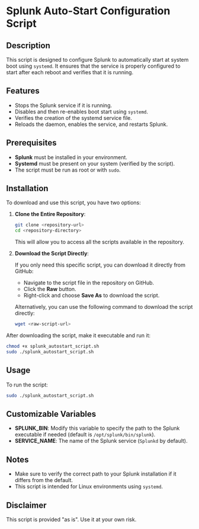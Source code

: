 # Splunk Auto-Start Configuration Script

## Description

This script is designed to configure Splunk to automatically start at system boot using `systemd`. It ensures that the service is properly configured to start after each reboot and verifies that it is running.

## Features

- Stops the Splunk service if it is running.
- Disables and then re-enables boot start using `systemd`.
- Verifies the creation of the systemd service file.
- Reloads the daemon, enables the service, and restarts Splunk.

## Prerequisites

- **Splunk** must be installed in your environment.
- **Systemd** must be present on your system (verified by the script).
- The script must be run as root or with `sudo`.

## Installation

To download and use this script, you have two options:

1. **Clone the Entire Repository**:

   ```bash
   git clone <repository-url>
   cd <repository-directory>
   ```

   This will allow you to access all the scripts available in the repository.

2. **Download the Script Directly**:

   If you only need this specific script, you can download it directly from GitHub:

   - Navigate to the script file in the repository on GitHub.
   - Click the **Raw** button.
   - Right-click and choose **Save As** to download the script.

   Alternatively, you can use the following command to download the script directly:

   ```bash
   wget <raw-script-url>
   ```

After downloading the script, make it executable and run it:

```bash
chmod +x splunk_autostart_script.sh
sudo ./splunk_autostart_script.sh
```

## Usage

To run the script:

```bash
sudo ./splunk_autostart_script.sh
```

## Customizable Variables

- **SPLUNK_BIN**: Modify this variable to specify the path to the Splunk executable if needed (default is `/opt/splunk/bin/splunk`).
- **SERVICE_NAME**: The name of the Splunk service (`Splunkd` by default).

## Notes

- Make sure to verify the correct path to your Splunk installation if it differs from the default.
- This script is intended for Linux environments using `systemd`.

## Disclaimer

This script is provided "as is". Use it at your own risk.


